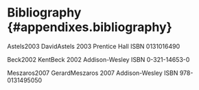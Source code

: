Bibliography {#appendixes.bibliography}
============

Astels2003 DavidAstels 2003 Prentice Hall ISBN 0131016490

Beck2002 KentBeck 2002 Addison-Wesley ISBN 0-321-14653-0

Meszaros2007 GerardMeszaros 2007 Addison-Wesley ISBN 978-0131495050
